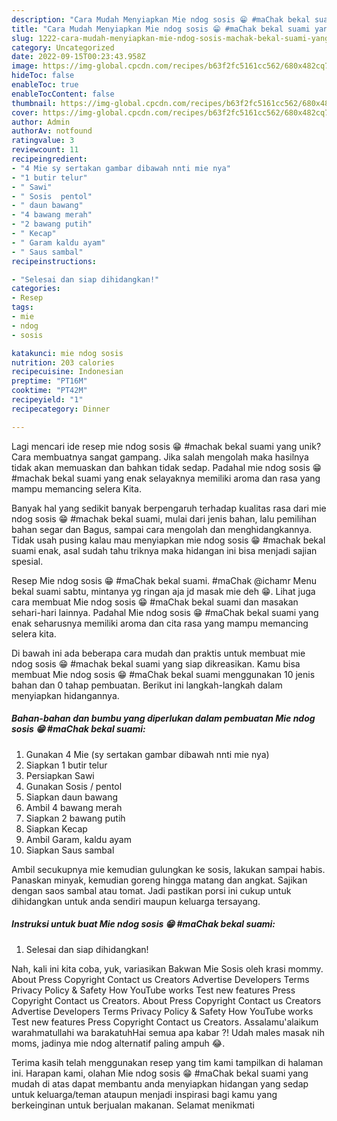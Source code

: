 ```yaml
---
description: "Cara Mudah Menyiapkan Mie ndog sosis 😁 #maChak bekal suami yang Lezat Sekali"
title: "Cara Mudah Menyiapkan Mie ndog sosis 😁 #maChak bekal suami yang Lezat Sekali"
slug: 1222-cara-mudah-menyiapkan-mie-ndog-sosis-machak-bekal-suami-yang-lezat-sekali
category: Uncategorized
date: 2022-09-15T00:23:43.958Z
image: https://img-global.cpcdn.com/recipes/b63f2fc5161cc562/680x482cq70/mie-ndog-sosis-machak-bekal-suami-foto-resep-utama.jpg
hideToc: false
enableToc: true
enableTocContent: false
thumbnail: https://img-global.cpcdn.com/recipes/b63f2fc5161cc562/680x482cq70/mie-ndog-sosis-machak-bekal-suami-foto-resep-utama.jpg
cover: https://img-global.cpcdn.com/recipes/b63f2fc5161cc562/680x482cq70/mie-ndog-sosis-machak-bekal-suami-foto-resep-utama.jpg
author: Admin
authorAv: notfound
ratingvalue: 3
reviewcount: 11
recipeingredient:
- "4 Mie sy sertakan gambar dibawah nnti mie nya"
- "1 butir telur"
- " Sawi"
- " Sosis  pentol"
- " daun bawang"
- "4 bawang merah"
- "2 bawang putih"
- " Kecap"
- " Garam kaldu ayam"
- " Saus sambal"
recipeinstructions:

- "Selesai dan siap dihidangkan!"
categories:
- Resep
tags:
- mie
- ndog
- sosis

katakunci: mie ndog sosis 
nutrition: 203 calories
recipecuisine: Indonesian
preptime: "PT16M"
cooktime: "PT42M"
recipeyield: "1"
recipecategory: Dinner

---
```





Lagi mencari ide resep mie ndog sosis 😁 #machak bekal suami yang unik? Cara membuatnya sangat gampang. Jika salah mengolah maka hasilnya tidak akan memuaskan dan bahkan tidak sedap. Padahal mie ndog sosis 😁 #machak bekal suami yang enak selayaknya memiliki aroma dan rasa yang mampu memancing selera Kita.





Banyak hal yang sedikit banyak berpengaruh terhadap kualitas rasa dari mie ndog sosis 😁 #machak bekal suami, mulai dari jenis bahan, lalu pemilihan bahan segar dan Bagus, sampai cara mengolah dan menghidangkannya. Tidak usah pusing kalau mau menyiapkan mie ndog sosis 😁 #machak bekal suami enak,      asal sudah tahu triknya maka hidangan ini bisa menjadi sajian spesial.














Resep Mie ndog sosis 😁 #maChak bekal suami. #maChak @ichamr Menu bekal suami sabtu, mintanya yg ringan aja jd masak mie deh 😁. Lihat juga cara membuat Mie ndog sosis 😁 #maChak bekal suami dan masakan sehari-hari lainnya. Padahal Mie ndog sosis 😁 #maChak bekal suami yang enak seharusnya memiliki aroma dan cita rasa yang mampu memancing selera kita.






Di bawah ini ada beberapa cara mudah dan praktis untuk membuat mie ndog sosis 😁 #machak bekal suami yang siap dikreasikan. Kamu bisa membuat Mie ndog sosis 😁 #maChak bekal suami menggunakan 10 jenis bahan dan 0 tahap pembuatan. Berikut ini langkah-langkah dalam menyiapkan hidangannya.

<!--inarticleads1-->

##### Bahan-bahan dan bumbu yang diperlukan dalam pembuatan Mie ndog sosis 😁 #maChak bekal suami:

1. Gunakan 4 Mie (sy sertakan gambar dibawah nnti mie nya)
1. Siapkan 1 butir telur
1. Persiapkan  Sawi
1. Gunakan  Sosis / pentol
1. Siapkan  daun bawang
1. Ambil 4 bawang merah
1. Siapkan 2 bawang putih
1. Siapkan  Kecap
1. Ambil  Garam, kaldu ayam
1. Siapkan  Saus sambal


Ambil secukupnya mie kemudian gulungkan ke sosis, lakukan sampai habis. Panaskan minyak, kemudian goreng hingga matang dan angkat. Sajikan dengan saos sambal atau tomat. Jadi pastikan porsi ini cukup untuk dihidangkan untuk anda sendiri maupun keluarga tersayang. 

<!--inarticleads2-->

##### Instruksi untuk buat Mie ndog sosis 😁 #maChak bekal suami:


1. Selesai dan siap dihidangkan!

Nah, kali ini kita coba, yuk, variasikan Bakwan Mie Sosis oleh krasi mommy. About Press Copyright Contact us Creators Advertise Developers Terms Privacy Policy &amp; Safety How YouTube works Test new features Press Copyright Contact us Creators. About Press Copyright Contact us Creators Advertise Developers Terms Privacy Policy &amp; Safety How YouTube works Test new features Press Copyright Contact us Creators. Assalamu&#39;alaikum warahmatullahi wa barakatuhHai semua apa kabar ?! Udah males masak nih moms, jadinya mie ndog alternatif paling ampuh 😂. 

Terima kasih telah menggunakan resep yang tim kami tampilkan di halaman ini. Harapan kami, olahan Mie ndog sosis 😁 #maChak bekal suami yang mudah di atas dapat membantu anda menyiapkan hidangan yang sedap untuk keluarga/teman ataupun menjadi inspirasi bagi kamu yang berkeinginan untuk berjualan makanan. Selamat menikmati

